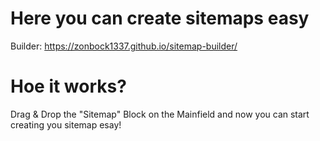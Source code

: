 # Here you can create sitemaps easy
Builder: https://zonbock1337.github.io/sitemap-builder/

# Hoe it works?
Drag & Drop the "Sitemap" Block on the Mainfield and now you can start creating you sitemap esay!
